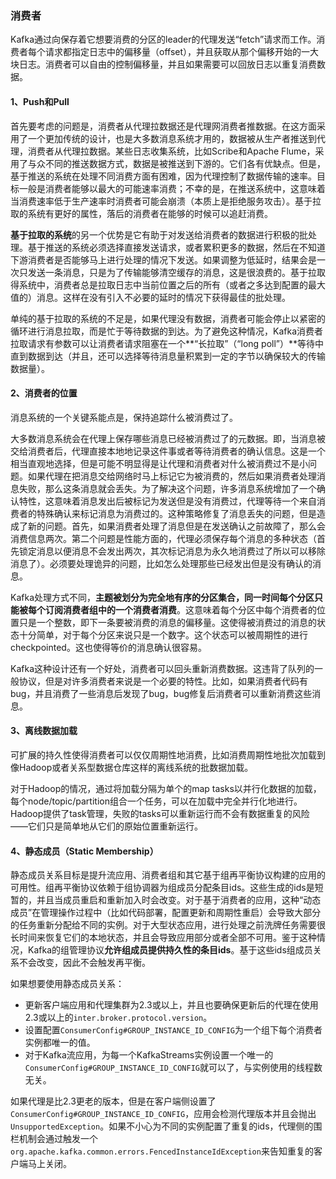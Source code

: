 ### 消费者

Kafka通过向保存着它想要消费的分区的leader的代理发送“fetch”请求而工作。消费者每个请求都指定日志中的偏移量（offset），并且获取从那个偏移开始的一大块日志。消费者可以自由的控制偏移量，并且如果需要可以回放日志以重复消费数据。

#### 1、Push和Pull

首先要考虑的问题是，消费者从代理拉数据还是代理网消费者推数据。在这方面采用了一个更加传统的设计，也是大多数消息系统才用的，数据被从生产者推送到代理，消费者从代理拉数据。某些日志收集系统，比如Scribe和Apache Flume，采用了与众不同的推送数据方式，数据是被推送到下游的。它们各有优缺点。但是，基于推送的系统在处理不同消费方面有困难，因为代理控制了数据传输的速率。目标一般是消费者能够以最大的可能速率消费；不幸的是，在推送系统中，这意味着当消费速率低于生产速率时消费者可能会崩溃（本质上是拒绝服务攻击）。基于拉取的系统有更好的属性，落后的消费者在能够的时候可以追赶消费。

**基于拉取的系统**的另一个优势是它有助于对发送给消费者的数据进行积极的批处理。基于推送的系统必须选择直接发送请求，或者累积更多的数据，然后在不知道下游消费者是否能够马上进行处理的情况下发送。如果调整为低延时，结果会是一次只发送一条消息，只是为了传输能够清空缓存的消息，这是很浪费的。基于拉取得系统中，消费者总是拉取日志中当前位置之后的所有（或者之多达到配置的最大值的）消息。这样在没有引入不必要的延时的情况下获得最佳的批处理。

单纯的基于拉取的系统的不足是，如果代理没有数据，消费者可能会停止以紧密的循环进行消息拉取，而是忙于等待数据的到达。为了避免这种情况，Kafka消费者拉取请求有参数可以让消费者请求阻塞在一个**“长拉取”（“long poll”）**等待中直到数据到达（并且，还可以选择等待消息量积累到一定的字节以确保较大的传输数据量）。

#### 2、消费者的位置

消息系统的一个关键系能点是，保持追踪什么被消费过了。

大多数消息系统会在代理上保存哪些消息已经被消费过了的元数据。即，当消息被交给消费者后，代理直接本地地记录这件事或者等待消费者的确认信息。这是一个相当直观地选择，但是可能不明显得是让代理和消费者对什么被消费过不是小问题。如果代理在把消息交给网络时马上标记它为被消费的，然后如果消费者处理消息失败，那么这条消息就会丢失。为了解决这个问题，许多消息系统增加了一个确认特性，这意味着消息发出后被标记为发送但是没有消费过，代理等待一个来自消费者的特殊确认来标记消息为消费过的。这种策略修复了消息丢失的问题，但是造成了新的问题。首先，如果消费者处理了消息但是在发送确认之前故障了，那么会消费信息两次。第二个问题是性能方面的，代理必须保存每个消息的多种状态（首先锁定消息以便消息不会发出两次，其次标记消息为永久地消费过了所以可以移除消息了）。必须要处理诡异的问题，比如怎么处理那些已经发出但是没有确认的消息。

Kafka处理方式不同，**主题被划分为完全地有序的分区集合，同一时间每个分区只能被每个订阅消费者组中的一个消费者消费**。这意味着每个分区中每个消费者的位置只是一个整数，即下一条要被消费的消息的偏移量。这使得被消费过的消息的状态十分简单，对于每个分区来说只是一个数字。这个状态可以被周期性的进行checkpointed。这也使得等价的消息确认很容易。

Kafka这种设计还有一个好处，消费者可以回头重新消费数据。这违背了队列的一般协议，但是对许多消费者来说是一个必要的特性。比如，如果消费者代码有bug，并且消费了一些消息后发现了bug，bug修复后消费者可以重新消费这些消息。

#### 3、离线数据加载

可扩展的持久性使得消费者可以仅仅周期性地消费，比如消费周期性地批次加载到像Hadoop或者关系型数据仓库这样的离线系统的批数据加载。

对于Hadoop的情况，通过将加载分隔为单个的map tasks以并行化数据的加载，每个node/topic/partition组合一个任务，可以在加载中完全并行化地进行。Hadoop提供了task管理，失败的tasks可以重新运行而不会有数据重复的风险——它们只是简单地从它们的原始位置重新运行。

#### 4、静态成员（Static Membership）

静态成员关系目标是提升流应用、消费者组和其它基于组再平衡协议构建的应用的可用性。组再平衡协议依赖于组协调器为组成员分配条目ids。这些生成的ids是短暂的，并且当成员重启和重新加入时会改变。对于基于消费者的应用，这种“动态成员”在管理操作过程中（比如代码部署，配置更新和周期性重启）会导致大部分的任务重新分配给不同的实例。对于大型状态应用，进行处理之前洗牌任务需要很长时间来恢复它们的本地状态，并且会导致应用部分或者全部不可用。鉴于这种情况，Kafka的组管理协议**允许组成员提供持久性的条目ids**。基于这些ids组成员关系不会改变，因此不会触发再平衡。

如果想要使用静态成员关系：

- 更新客户端应用和代理集群为2.3或以上，并且也要确保更新后的代理在使用2.3或以上的`inter.broker.protocol.version`。
- 设置配置`ConsumerConfig#GROUP_INSTANCE_ID_CONFIG`为一个组下每个消费者实例都唯一的值。
- 对于Kafka流应用，为每一个KafkaStreams实例设置一个唯一的`ConsumerConfig#GROUP_INSTANCE_ID_CONFIG`就可以了，与实例使用的线程数无关。

如果代理是比2.3更老的版本，但是在客户端侧设置了`ConsumerConfig#GROUP_INSTANCE_ID_CONFIG`，应用会检测代理版本并且会抛出`UnsupportedException`。如果不小心为不同的实例配置了重复的ids，代理侧的围栏机制会通过触发一个`org.apache.kafka.common.errors.FencedInstanceIdException`来告知重复的客户端马上关闭。

